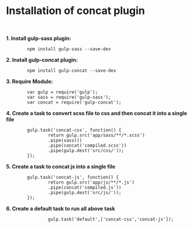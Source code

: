 <h1>Installation of concat plugin</h1><br/>
 

 


<strong>1. Install gulp-sass plugin:</strong>
			
			npm install gulp-sass --save-dev

<strong>2. Install gulp-concat plugin:</strong>
			
			npm install gulp-concat --save-dev
		
<strong>3. Require Module:</strong>
		
			var gulp = require('gulp');
			var sass = require('gulp-sass');
			var concat = require('gulp-concat');

<strong>4. Create a task to convert scss file to css and then concat it into a single file</strong><br/>

			gulp.task('concat-css', function() {
   			 		return gulp.src('app/sass/**/*.scss')
			        .pipe(sass())
			        .pipe(concat('compiled.scss'))
			        .pipe(gulp.dest('src/css/'));
			});

<strong>5. Create a task to concat js into a single file</strong><br/>

			gulp.task('concat-js', function() {
				    return gulp.src('app/js/**/*.js')
			        .pipe(concat('compiled.js'))
			        .pipe(gulp.dest('src/js/'));
			});

<strong>6. Create a default task to run all above task </strong><br/>
					
					gulp.task('default',['concat-css','concat-js']);
			
